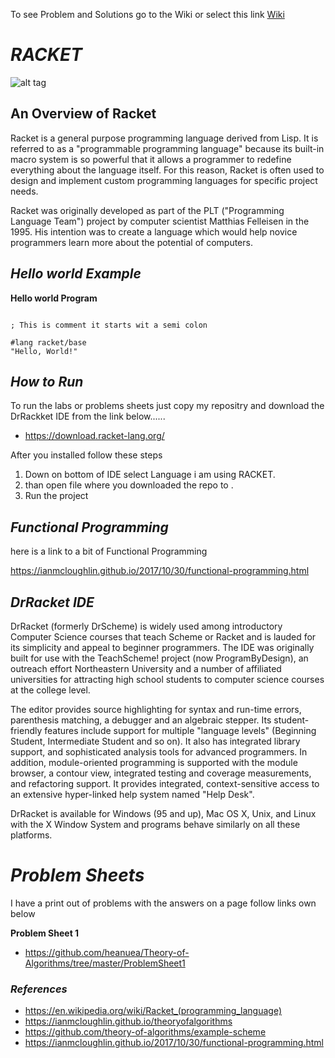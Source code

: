 
To see Problem and Solutions go to the Wiki or select this link [Wiki](https://github.com/heanuea/Theory-of-Algorithms/wiki/Problem-Sheet-1)

# **_RACKET_**

![alt tag](https://avatars0.githubusercontent.com/u/232371?s=200&v=4)


## **__An Overview of Racket__**

Racket is a general purpose programming language derived from Lisp. It is referred to as a "programmable programming language" 
because its built-in macro system is so powerful that it allows a programmer to redefine everything about the language itself.
For this reason, Racket is often used to design and implement custom programming languages for specific project needs.

Racket was originally developed as part of the PLT ("Programming Language Team") project by computer scientist Matthias Felleisen in the 1995.
His intention was to create a language which would help novice programmers learn more about the potential of computers.


## **_Hello world Example_**

**Hello world Program**

```Racket

; This is comment it starts wit a semi colon 

#lang racket/base
"Hello, World!"

```
## **_How to Run_**
To run the labs or problems sheets just copy my repositry and download the DrRackket IDE from the link below......
- https://download.racket-lang.org/

After you installed follow these steps 

1. Down on bottom of IDE select Language i am using RACKET. 
2. than open file where you downloaded the repo to . 
3. Run the project 


## **_Functional Programming_**
here is a link to a bit of Functional Programming 

https://ianmcloughlin.github.io/2017/10/30/functional-programming.html


## **_DrRacket IDE_**
DrRacket (formerly DrScheme) is widely used among introductory Computer Science courses that teach Scheme or Racket and is lauded for its simplicity
and appeal to beginner programmers. The IDE was originally built for use with the TeachScheme! project (now ProgramByDesign), an outreach effort 
Northeastern University and a number of affiliated universities for attracting high school students to computer science courses at the college level.

The editor provides source highlighting for syntax and run-time errors, parenthesis matching, a debugger and an algebraic stepper.
Its student-friendly features include support for multiple "language levels" (Beginning Student, Intermediate Student and so on).
It also has integrated library support, and sophisticated analysis tools for advanced programmers.
In addition, module-oriented programming is supported with the module browser, a contour view, integrated testing and coverage measurements, and refactoring support.
It provides integrated, context-sensitive access to an extensive hyper-linked help system named "Help Desk".

DrRacket is available for Windows (95 and up), Mac OS X, Unix, and Linux with the X Window System and programs behave similarly on all these platforms.


# **_Problem Sheets_**
I have a print out of problems with the answers on a page follow links own below

**Problem Sheet 1**
- https://github.com/heanuea/Theory-of-Algorithms/tree/master/ProblemSheet1





### **_References_**
- https://en.wikipedia.org/wiki/Racket_(programming_language)
- https://ianmcloughlin.github.io/theoryofalgorithms
- https://github.com/theory-of-algorithms/example-scheme
- https://ianmcloughlin.github.io/2017/10/30/functional-programming.html
